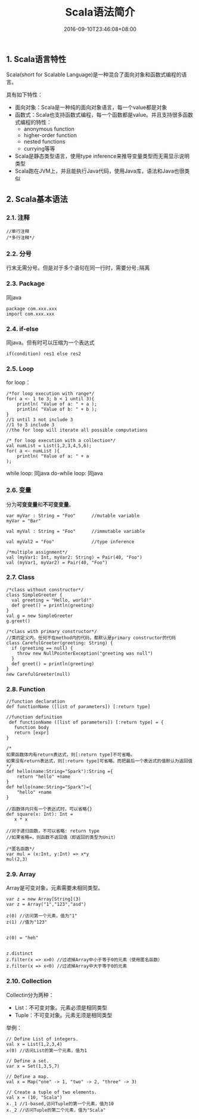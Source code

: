 ﻿---
title: "Scala语法简介"
date: 2016-09-10T23:46:08+08:00
tags: [Scala, Spark]
categories: [DistributedComputing]
toc: true
---


## 1. Scala语言特性

Scala(short for Scalable Language)是一种混合了面向对象和函数式编程的语言。

具有如下特性：

- 面向对象：Scala是一种纯的面向对象语言，每一个value都是对象
- 函数式：Scala也支持函数式编程，每一个函数都是value。并且支持很多函数式编程的特性：
    - anonymous function
    - higher-order function
    - nested functions
    - currying等等
- Scala是静态类型语言，使用type inference来推导变量类型而无需显示说明类型
- Scala跑在JVM上，并且能执行Java代码，使用Java库，语法和Java也很类似

## 2. Scala基本语法

### 2.1. 注释
    //单行注释
    /*多行注释*/
    
### 2.2. 分号
行末无需分号。但是对于多个语句在同一行时，需要分号`;`隔离

### 2.3. Package
同java

    package com.xxx.xxx
    import com.xxx.xxx
    
### 2.4. if-else
同java。但有时可以压缩为一个表达式

    if(condition) res1 else res2
    
### 2.5. Loop

for loop：

    /*for loop execution with range*/
    for( a <- 1 to 3; b < 1 until 3){
        println( "Value of a: " + a );
        println( "Value of b: " + b );
    }
    //1 until 3 not include 3
    //1 to 3 include 3
    //the for loop will iterate all possible computations
    
    /* for loop execution with a collection*/
    val numList = List(1,2,3,4,5,6);
    for( a <- numList ){
        println( "Value of a: " + a
    );

while loop: 同java
do-while loop: 同java

### 2.6. 变量
分为**可变变量**和**不可变变量**。

    var myVar : String = "Foo"      //mutable variable
    myVar = "Bar"
    
    val myVal : String = "Foo"      //immutable variable
    
    val myVal2 = "Foo"              //type inference
    
    /*multiple assignment*/
    val (myVar1: Int, myVar2: String) = Pair(40, "Foo")     
    val (myVar1, myVar2) = Pair(40, "Foo")
    
### 2.7. Class

    /*class without constructor*/
    class SimpleGreeter {
      val greeting = "Hello, world!"
      def greet() = println(greeting)
    }
    val g = new SimpleGreeter
    g.greet()
     
    /*class with primary constructor*/
    //类的定义内，任何不在method内的代码，都默认是primary constructor的代码
    class CarefulGreeter(greeting: String) {
      if (greeting == null) {
        throw new NullPointerException("greeting was null")
      }
      def greet() = println(greeting)
    }
    new CarefulGreeter(null)

### 2.8. Function

    //function declaration
    def functionName ([list of parameters]) [:return type]
    
    //function definition
     def functionName ([list of parameters]) [:return type] = {
       function body
       return [expr]
    }
    
    /*
    如果函数体内有return表达式，则[:return type]不可省略。
    如果没有return表达式，则[:return type]可省略，而把最后一个表达式的值默认为返回值
    */
    def hello(name:String="Spark"):String ={
        return "hello" +name
    }
    def hello(name:String="Spark")={
        "hello" +name
    }
    
    //函数体内只有一个表达式时，可以省略{}
    def square(x: Int): Int =
       x * x           
    
    //对于递归函数，不可以省略: return type
    //如果省略=，则函数不返回值（即返回的类型为Unit）
    
    /*匿名函数*/
    var mul = (x:Int, y:Int) => x*y
    mul(2,3)
    
### 2.9. Array
Array是可变对象，元素需要未相同类型。

    var z = new Array[String](3)
    var z = Array("1","123","asd")
     
    z(0) //访问第一个元素，值为"1"
    z(1) //值为"123"
     
     
    z(0) = "heh"
     
     
    z.distinct
    z.filter(x => x>0) //过滤掉Array中小于等于0的元素（使用匿名函数）
    z.filter(x => x<0) //过滤掉Array中大于等于0的元素
    
### 2.10. Collection

Collectin分为两种：

- List：不可变对象。元素必须是相同类型
- Tuple：不可变对象。元素无须是相同类型

举例：

    // Define List of integers.
    val x = List(1,2,3,4)
    x(0) //访问List的第一个元素，值为1
     
    // Define a set.
    var x = Set(1,3,5,7)
     
    // Define a map.
    val x = Map("one" -> 1, "two" -> 2, "three" -> 3)
     
    // Create a tuple of two elements.
    val x = (10, "Scala")
    x._1 //1-based,访问Tuple的第一个元素，值为10
    x._2 //访问Tuple的第二个元素，值为"Scala"




